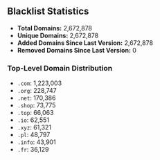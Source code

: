 ## Blacklist Statistics

- **Total Domains:** 2,672,878
- **Unique Domains:** 2,672,878
- **Added Domains Since Last Version:** 2,672,878
- **Removed Domains Since Last Version:** 0

### Top-Level Domain Distribution

-  `.com`: 1,223,003
-  `.org`: 228,747
-  `.net`: 170,386
-  `.shop`: 73,775
-  `.top`: 66,063
-  `.io`: 62,551
-  `.xyz`: 61,321
-  `.pl`: 48,797
-  `.info`: 43,901
-  `.fr`: 36,129
